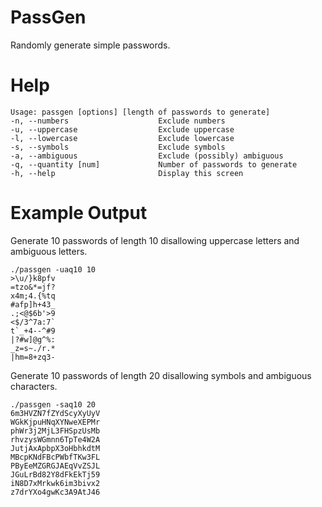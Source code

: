 PassGen
=======

Randomly generate simple passwords.

Help
====

    Usage: passgen [options] [length of passwords to generate]
    -n, --numbers                    Exclude numbers
    -u, --uppercase                  Exclude uppercase
    -l, --lowercase                  Exclude lowercase
    -s, --symbols                    Exclude symbols
    -a, --ambiguous                  Exclude (possibly) ambiguous
    -q, --quantity [num]             Number of passwords to generate
    -h, --help                       Display this screen


Example Output
==============
Generate 10 passwords of length 10 disallowing uppercase letters and ambiguous letters.

    ./passgen -uaq10 10
    >\u/}k8pfv
    =tzo&*=jf?
    x4m;4.{%tq
    #afp]h+43_
    .;<@$6b'>9
    <$/3^7a:7`
    t`_+4--^#9
    |?#w]@g^%:
    _z=s~./r.*
    |hm=8+zq3-

Generate 10 passwords of length 20 disallowing symbols and ambiguous characters.

    ./passgen -saq10 20
    6m3HVZN7fZYdScyXyUyV
    WGkKjpuHNqXYNweXEPMr
    phWr3j2MjL3FHSpzUsMb
    rhvzysWGmnn6TpTe4W2A
    JutjAxApbpX3oHbhkdtM
    MBcpKNdFBcPWbfTKw3FL
    PByEeMZGRGJAEqVvZSJL
    JGuLrBd82Y8dFkEkTj59
    iN8D7xMrkwk6im3bivx2
    z7drYXo4gwKc3A9AtJ46

